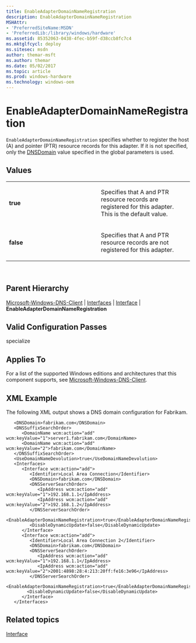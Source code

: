 ```yaml
---
title: EnableAdapterDomainNameRegistration
description: EnableAdapterDomainNameRegistration
MSHAttr:
- 'PreferredSiteName:MSDN'
- 'PreferredLib:/library/windows/hardware'
ms.assetid: 85352063-0438-4fec-b59f-d38ccb8fc7c4
ms.mktglfcycl: deploy
ms.sitesec: msdn
author: themar-msft
ms.author: themar
ms.date: 05/02/2017
ms.topic: article
ms.prod: windows-hardware
ms.technology: windows-oem
---
```


# EnableAdapterDomainNameRegistration


`EnableAdapterDomainNameRegistration` specifies whether to register the host (A) and pointer (PTR) resource records for this adapter. If it is not specified, only the [DNSDomain](microsoft-windows-dns-client-dnsdomain.md) value specified in the global parameters is used.

## Values


<table>
<colgroup>
<col width="50%" />
<col width="50%" />
</colgroup>
<tbody>
<tr class="odd">
<td><p><strong>true</strong></p></td>
<td><p>Specifies that A and PTR resource records are registered for this adapter. This is the default value.</p></td>
</tr>
<tr class="even">
<td><p><strong>false</strong></p></td>
<td><p>Specifies that A and PTR resource records are not registered for this adapter.</p></td>
</tr>
</tbody>
</table>

 

## Parent Hierarchy


[Microsoft-Windows-DNS-Client](microsoft-windows-dns-client.md) | [Interfaces](microsoft-windows-dns-client-interfaces.md) | [Interface](microsoft-windows-dns-client-interfaces-interface.md) | **EnableAdapterDomainNameRegistration**

## Valid Configuration Passes


specialize

## Applies To


For a list of the supported Windows editions and architectures that this component supports, see [Microsoft-Windows-DNS-Client](microsoft-windows-dns-client.md).

## XML Example


The following XML output shows a DNS domain configuration for Fabrikam.

```
   <DNSDomain>fabrikam.com</DNSDomain>
   <DNSSuffixSearchOrder>
      <DomainName wcm:action="add" wcm:keyValue="1">server1.fabrikam.com</DomainName>
      <DomainName wcm:action="add" wcm:keyValue="2">fabrikam.com</DomainName>
   </DNSSuffixSearchOrder>
   <UseDomainNameDevolution>true</UseDomainNameDevolution>
   <Interfaces>
      <Interface wcm:action="add">
         <Identifier>Local Area Connection</Identifier>
         <DNSDomain>fabrikam.com</DNSDomain>
         <DNSServerSearchOrder>
            <IpAddress wcm:action="add" wcm:keyValue="1">192.168.1.1</IpAddress>
            <IpAddress wcm:action="add" wcm:keyValue="2">192.168.1.2</IpAddress>
         </DNSServerSearchOrder>
         <EnableAdapterDomainNameRegistration>true</EnableAdapterDomainNameRegistration>
         <DisableDynamicUpdate>false</DisableDynamicUpdate>
      </Interface>
      <Interface wcm:action="add">
         <Identifier>Local Area Connection 2</Identifier>
         <DNSDomain>fabrikam.com</DNSDomain>
         <DNSServerSearchOrder>
            <IpAddress wcm:action="add" wcm:keyValue="1">192.168.1.1</IpAddress>
            <IpAddress wcm:action="add" wcm:keyValue="2">2001:4898:28:4:213:20ff:fe16:3e96</IpAddress>
         </DNSServerSearchOrder>
         <EnableAdapterDomainNameRegistration>true</EnableAdapterDomainNameRegistration>
        <DisableDynamicUpdate>false</DisableDynamicUpdate>
      </Interface>
   </Interfaces>
```

## Related topics


[Interface](microsoft-windows-dns-client-interfaces-interface.md)

 

 







